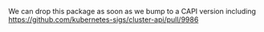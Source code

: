 We can drop this package as soon as we bump to a CAPI version including https://github.com/kubernetes-sigs/cluster-api/pull/9986
